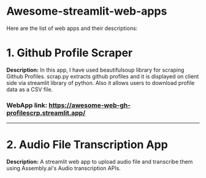 # Awesome-streamlit-web-apps

Here are the list of web apps and their descriptions:

# 1. Github Profile Scraper

**Description:** In this app, I have used beautifulsoup library for scraping Github Profiles. scrap.py extracts github profiles and it is displayed on client side via streamlit library of python. Also it allows users to download profile data as a CSV file.

### WebApp link: https://awesome-web-gh-profilescrp.streamlit.app/

-------------------------
# 2. Audio File Transcription App

**Description:** A streamlit web app to upload audio file and transcribe them using Assembly.ai's Audio transcription APIs.
